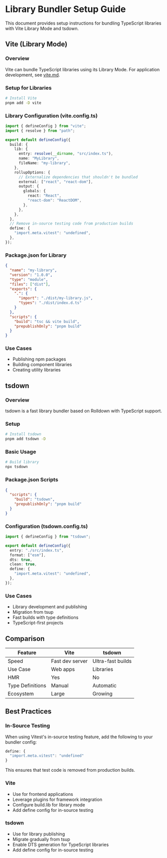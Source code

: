 # Library Bundler Setup Guide

This document provides setup instructions for bundling TypeScript libraries with Vite Library Mode and tsdown.

## Vite (Library Mode)

### Overview

Vite can bundle TypeScript libraries using its Library Mode. For application development, see [vite.md](vite.md).

### Setup for Libraries

```bash
# Install Vite
pnpm add -D vite
```

### Library Configuration (vite.config.ts)

```typescript
import { defineConfig } from "vite";
import { resolve } from "path";

export default defineConfig({
  build: {
    lib: {
      entry: resolve(__dirname, "src/index.ts"),
      name: "MyLibrary",
      fileName: "my-library",
    },
    rollupOptions: {
      // Externalize dependencies that shouldn't be bundled
      external: ["react", "react-dom"],
      output: {
        globals: {
          react: "React",
          "react-dom": "ReactDOM",
        },
      },
    },
  },
  // Remove in-source testing code from production builds
  define: {
    "import.meta.vitest": "undefined",
  },
});
```

### Package.json for Library

```json
{
  "name": "my-library",
  "version": "1.0.0",
  "type": "module",
  "files": ["dist"],
  "exports": {
    ".": {
      "import": "./dist/my-library.js",
      "types": "./dist/index.d.ts"
    }
  },
  "scripts": {
    "build": "tsc && vite build",
    "prepublishOnly": "pnpm build"
  }
}
```

### Use Cases

- Publishing npm packages
- Building component libraries
- Creating utility libraries

## tsdown

### Overview

tsdown is a fast library bundler based on Rolldown with TypeScript support.

### Setup

```bash
# Install tsdown
pnpm add tsdown -D
```

### Basic Usage

```bash
# Build library
npx tsdown
```

### Package.json Scripts

```json
{
  "scripts": {
    "build": "tsdown",
    "prepublishOnly": "pnpm build"
  }
}
```

### Configuration (tsdown.config.ts)

```typescript
import { defineConfig } from "tsdown";

export default defineConfig({
  entry: "./src/index.ts",
  format: ["esm"],
  dts: true,
  clean: true,
  define: {
    "import.meta.vitest": "undefined",
  },
});
```

### Use Cases

- Library development and publishing
- Migration from tsup
- Fast builds with type definitions
- TypeScript-first projects

## Comparison

| Feature          | Vite            | tsdown            |
| ---------------- | --------------- | ----------------- |
| Speed            | Fast dev server | Ultra-fast builds |
| Use Case         | Web apps        | Libraries         |
| HMR              | Yes             | No                |
| Type Definitions | Manual          | Automatic         |
| Ecosystem        | Large           | Growing           |

## Best Practices

### In-Source Testing

When using Vitest's in-source testing feature, add the following to your bundler config:

```typescript
define: {
  "import.meta.vitest": "undefined"
}
```

This ensures that test code is removed from production builds.

### Vite

- Use for frontend applications
- Leverage plugins for framework integration
- Configure build.lib for library mode
- Add define config for in-source testing

### tsdown

- Use for library publishing
- Migrate gradually from tsup
- Enable DTS generation for TypeScript libraries
- Add define config for in-source testing
